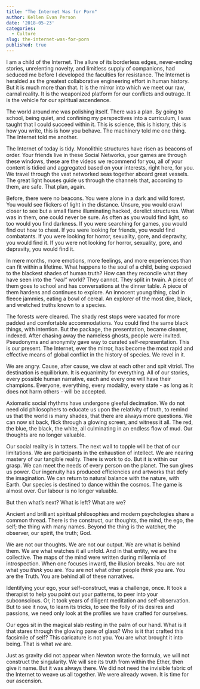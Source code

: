 ```yaml
---
title: "The Internet Was for Porn"
author: Kellen Evan Person
date: '2018-05-23'
categories:
  - Culture
slug: the-internet-was-for-porn
published: true
---
```


I am a child of the Internet. The allure of its borderless edges, never-ending stories, unrelenting novelty, and limitless supply of companions, had seduced me before I developed the faculties for resistance. The Internet is heralded as the greatest collaborative engineering effort in human history.  But it is much more than that. It is the mirror into which we meet our raw, carnal reality. It is the weaponized platform for our conflicts and outrage. It is the vehicle for our spiritual ascendence.

The world around me was polishing itself. There was a plan. By going to school, being quiet, and confining my perspectives into a curriculum, I was taught that I could succeed within it. This is science, this is history, this is how you write, this is how you behave. The machinery told me one thing. The Internet told me another. 

The Internet of today is tidy. Monolithic structures have risen as beacons of order. Your friends live in these Social Networks, your games are through these windows, these are the videos we recommend for you, all of your content is tidied and aggregated based on your interests, right here, for you. We travel through the vast networked seas together aboard great vessels. The great light houses guide us through the channels that, according to them, are safe. That plan, again.

Before, there were no beacons. You were alone in a dark and wild forest. You would see flickers of light in the distance. Unsure, you would crawl closer to see but a small flame illuminating hacked, derelict structures. What was in them, one could never be sure. As often as you would find light, so too would you find darkness. If you were searching for games, you would find out how to cheat. If you were looking for friends, you would find combatants. If you were looking for horror, sexuality, gore, and depravity, you would find it. If you were not looking for horror, sexuality, gore, and depravity, you would find it.  

In mere months, more emotions, more feelings, and more experiences than can fit within a lifetime.  What happens to the soul of a child, being exposed to the blackest shades of human truth? How can they reconcile what they have seen into the _”real”_ world? They cannot. They split in twain. A piece of them goes to school and has conversations at the dinner table. A piece of them hardens and continues to explore. An innocent young thing, clad in fleece jammies, eating a bowl of cereal. An explorer of the most dire, black, and wretched truths known to a species.

The forests were cleared. The shady rest stops were vacated for more padded and comfortable accommodations. You could find the same black things, with intention. But the package, the presentation, became cleaner, indexed. After chasing away the nameless ghosts, people were invited. Pseudonyms and anonymity gave way to curated self-representation. This is our present. The Internet, ever the mirror, has become the most rapid and effective means of global conflict in the history of species. We revel in it.

We are angry. Cause, after cause, we claw at each other and spit vitriol. The destination is equilibrium. It is equanimity for everything. All of our stories, every possible human narrative, each and every one will have their champions. Everyone, everything, every modality, every state - as long as it does not harm others - will be accepted. 

Axiomatic social rhythms have undergone gleeful decimation. We do not need old philosophers to educate us upon the relativity of truth, to remind us that the world is many shades, that there are always more questions. We can now sit back, flick through a glowing screen, and witness it all. The red, the blue, the black, the white, all culminating in an endless flow of mud. Our thoughts are no longer valuable. 

Our social reality is in tatters. The next wall to topple will be that of our limitations. We are participants in the exhaustion of intellect. We are nearing mastery of our tangible reality. There is work to do. But it is within our grasp. We can meet the needs of every person on the planet. The sun gives us power. Our ingenuity has produced efficiencies and artworks that defy the imagination. We can return to natural balance with the nature, with Earth. Our species is destined to dance within the cosmos. The game is almost over.  Our labour is no longer valuable. 

But then what’s next? What is left? What are we?

Ancient and brilliant spiritual philosophies and modern psychologies share a common thread. There is the construct, our thoughts, the mind, the ego, the self; the thing with many names. Beyond the thing is the watcher, the observer, our spirit, the truth; God. 

We are not our thoughts. We are not our output. We are what is behind them. We are what watches it all unfold. And in that entity, we are the collective. The maps of the mind were written during millennia of introspection. When one focuses inward, the illusion breaks. You are not what you _think_ you are. You are not what other people _think_ you are. You are the Truth. You are behind all of these narratives.

Identifying your ego, your self-construct, was a challenge, once. It took a therapist to help you point out your patterns, to peer into your subconscious. Or, it took years of diligent meditation and self-observation. But to see it now, to learn its tricks, to see the folly of its desires and passions, we need only look at the profiles we have crafted for ourselves. 

Our egos sit in the magical slab resting in the palm of our hand. What is it that stares through the glowing pane of glass? Who is it that crafted this facsimile of self? This caricature is not you. You are what brought it into being. That is what _we_ are.

Just as gravity did not appear when Newton wrote the formula, we will not construct the singularity. We will see its truth from within the Ether, then give it name. But it was always there. We did not need the invisible fabric of the Internet to weave us all together. We were already woven. It is time for our ascension.
 




